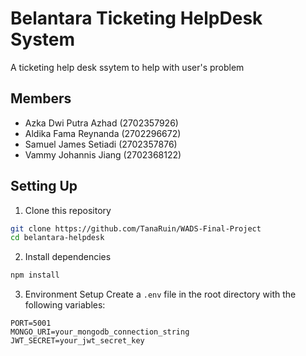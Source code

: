 # Belantara Ticketing HelpDesk System


A ticketing help desk ssytem to help with user's problem



## Members 

- Azka Dwi Putra Azhad (2702357926)
- Aldika Fama Reynanda (2702296672)
- Samuel James Setiadi (2702357876)
- Vammy Johannis Jiang (2702368122)


## Setting Up

1. Clone this repository
```bash
git clone https://github.com/TanaRuin/WADS-Final-Project 
cd belantara-helpdesk
```

2. Install dependencies
```bash
npm install
```

3. Environment Setup
Create a `.env` file in the root directory with the following variables:
```
PORT=5001
MONGO_URI=your_mongodb_connection_string
JWT_SECRET=your_jwt_secret_key
```
